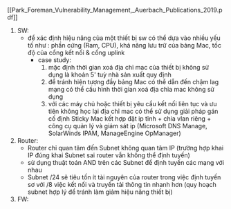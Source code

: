 
[[Park_Foreman_Vulnerability_Management,_Auerbach_Publications_2019.pdf]]
1. SW:
   - để xác định hiệu năng của một thiết bị sw có thể dựa vào nhiều yếu tố như : phần cứng (Ram, CPU), khả năng lưu trữ của bảng Mac, tốc độ của cổng kết nối & cổng uplink
     - case study: 
       1. mặc định thời gian xoá địa chỉ mac của thiết bị không sử dụng là khoản 5' tuỳ nhà sản xuất quy định
       2. để tránh hiện tượng đầy bảng Mac có thể dẫn đến chậm lag mạng có thể cấu hình thời gian xoá địa chỉa mac không sử dụng 
       3. với các máy chủ hoặc thiết bị yêu cầu kết nối liên tục và ưu tiên không học lại địa chỉ mac có thể sử dụng giải pháp gán cố định Sticky Mac kết hợp đặt ip tĩnh + chia vlan riêng + công cụ quản lý và giám sát ip (Microsoft DNS Manage, SolarWinds IPAM, ManageEngine OpManager) 
2. Router:
   - Router chỉ quan tâm đến Subnet không quan tâm IP (trường hợp khai IP đúng khai Subnet sai router vẫn không thể định tuyến)
   - sử dụng thuật toán AND trên các Subnet để định tuyến các mạng với nhau
   - Subnet /24 sẽ tiêu tốn ít tài nguyên của router trong việc định tuyến sơ với /8 việc kết nối và truyền tải thông tin nhanh hơn (quy hoạch subnet hợp lý để tránh làm giảm hiệu năng thiết bị)
3. FW: 
